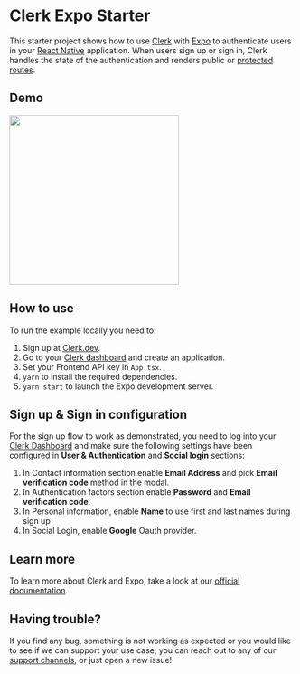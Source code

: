 # Clerk Expo Starter

This starter project shows how to use [Clerk](https://www.clerk.dev/?utm_source=github&utm_medium=starter_repos&utm_campaign=expo_starter) with [Expo](https://expo.dev/) to authenticate users in your [React Native](https://reactnative.dev/) application. When users sign up or sign in, Clerk handles the state of the authentication and renders public or [protected routes](https://reactnavigation.org/docs/auth-flow).

## Demo

<img src="./docs/demo.gif" width="300">

## How to use

To run the example locally you need to:

1. Sign up at [Clerk.dev](https://www.clerk.dev/?utm_source=github&utm_medium=starter_repos&utm_campaign=expo_starter).
2. Go to your [Clerk dashboard](https://dashboard.clerk.dev/?utm_source=github&utm_medium=starter_repos&utm_campaign=expo_starter) and create an application.
3. Set your Frontend API key in `App.tsx`.
4. `yarn` to install the required dependencies.
5. `yarn start` to launch the Expo development server.

## Sign up & Sign in configuration

For the sign up flow to work as demonstrated, you need to log into your [Clerk Dashboard](https://dashboard.clerk.dev/?utm_source=github&utm_medium=starter_repos&utm_campaign=expo_starter) and make sure the following settings have been configured in **User & Authentication** and **Social login** sections:

1. In Contact information section enable **Email Address** and pick **Email verification code** method in the modal.
2. In Authentication factors section enable **Password** and **Email verification code**.
3. In Personal information, enable **Name** to use first and last names during sign up
4. In Social Login, enable **Google** Oauth provider.

## Learn more

To learn more about Clerk and Expo, take a look at our
[official documentation](https://reference.clerk.dev/reference/clerk-expo?utm_source=github&utm_medium=starter_repos&utm_campaign=expo_starter).

## Having trouble?

If you find any bug, something is not working as expected or you would like to see if we can support your use case, you can reach out to any of our [support channels](https://clerk.dev/support?utm_source=github&utm_medium=starters&utm_campaign=expo_starter), or just open a new issue!
